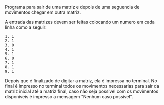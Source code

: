 Programa para sair de uma matriz e depois de uma seguencia de movimentos chegar em outra matriz.

A entrada das matrizes devem ser feitas colocando um numero em cada linha
como a seguir:

	1. 1
	2. 1
	3. 0
	4. 1
	5. 1
	6. 0
	7. 1
	8. 1
	9. 1
	
Depois que é finalizado de digitar a matriz, ela é impressa no terminal.
No final é impresso no terminal todos os movimentos necessarias para sair da matriz inicial até a matriz final, caso não seja possivel com os movimentos disponiveis é impresso a mensagem "Nenhum caso possivel".
